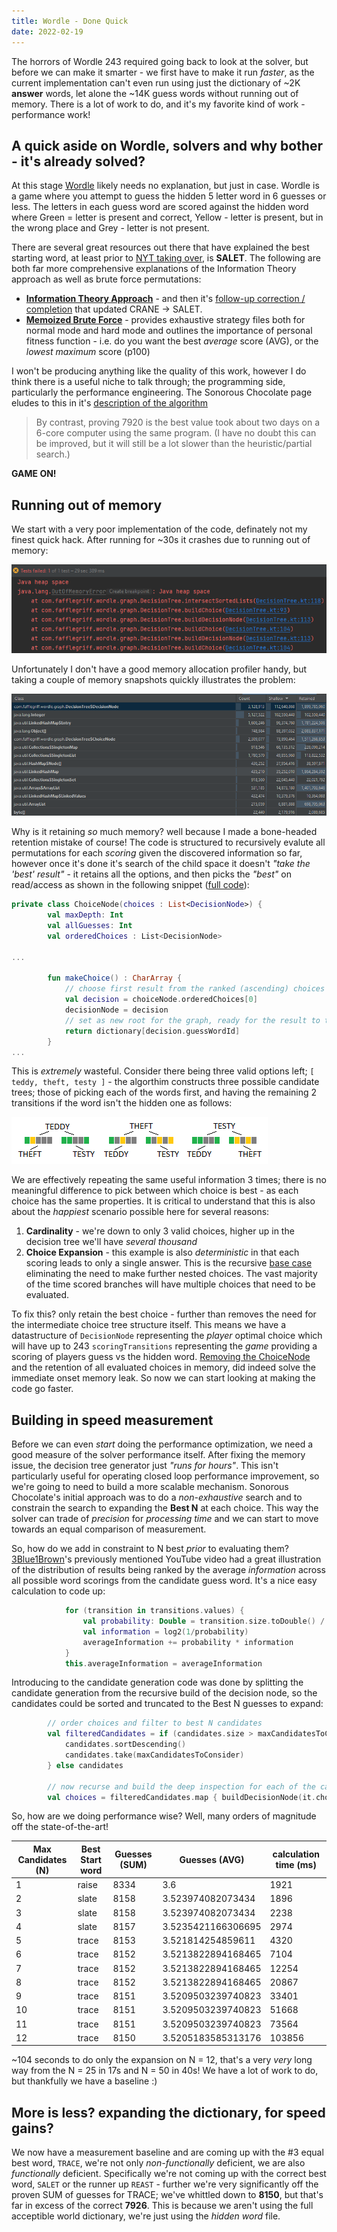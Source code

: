 ```yaml
---
title: Wordle - Done Quick
date: 2022-02-19
---
```

The horrors of Wordle 243 required going back to look at the solver, but before we can make it smarter - we first have to make it run *faster*, as the current implementation can't
even run using just the dictionary of ~2K **answer** words, let alone the ~14K guess words without running out of memory. There is a lot of work to do, and it's my favorite kind of
work - performance work!

## A quick aside on Wordle, solvers and why bother - it's already solved?
At this stage [Wordle](https://www.nytimes.com/games/wordle/index.html) likely needs no explanation, but just in case. Wordle is a game where you attempt to guess the hidden 5 
letter word in 6 guesses or less. The letters in each guess word are scored against the hidden word where Green = letter is present and correct, Yellow - letter is present, but 
in the wrong place and Grey - letter is not present.

There are several great resources out there that have explained the best starting word, at least prior to [NYT taking over](https://www.nytimes.com/2022/01/31/business/media/new-york-times-wordle.html),
is **SALET**. The following are both far more comprehensive explanations of the Information Theory approach as well as brute force permutations:
* [**Information Theory Approach**](https://www.youtube.com/watch?v=v68zYyaEmEA&t=0s) - and then it's [follow-up correction / completion](https://www.youtube.com/watch?v=fRed0Xmc2Wg) that updated CRANE -> SALET.
* [**Memoized Brute Force**](http://sonorouschocolate.com/notes/index.php?title=The_best_strategies_for_Wordle) - provides exhaustive strategy files both for normal mode and hard mode
and outlines the importance of personal fitness function - i.e. do you want the best *average* score (AVG), or the *lowest maximum* score (p100)

I won't be producing anything like the quality of this work, however I do think there is a useful niche to talk through; the programming side, particularly the performance engineering.
The Sonorous Chocolate page eludes to this in it's [description of the algorithm](https://sonorouschocolate.com/notes/index.php?title=The_best_strategies_for_Wordle#Description_of_algorithm)

> By contrast, proving 7920 is the best value took about two days on a 6-core computer using the same program. (I have no doubt this can be improved, but it will still be a lot slower than the heuristic/partial search.)

**GAME ON!**

## Running out of memory
We start with a very poor implementation of the code, definately not my finest quick hack. After running for ~30s it crashes due to running out of memory:

![Tell Tale Out Of Memory Error](https://github.com/TheGrimTiffith/TheGrimTiffith.github.io/blob/main/images/wordle/out-of-memory-error-stack-trace.png?raw=true)

Unfortunately I don't have a good memory allocation profiler handy, but taking a couple of memory snapshots quickly illustrates the problem:

![Large retained memory for choices and decisions](https://github.com/TheGrimTiffith/TheGrimTiffith.github.io/blob/main/images/wordle/retained-memory-profile-prior-to-OOM.png?raw=true)

Why is it retaining *so* much memory? well because I made a bone-headed retention mistake of course! The code is structured to recursively evalute all permutations for each *scoring* given the discovered information so far, however once it's done it's search of the child space it doesn't *"take the 'best' result"* - it retains all the options, and then picks the *"best"* on read/access as shown in the following snippet ([full code](https://github.com/TheGrimTiffith/wordle-tinkering/blob/5c9984c2d5cdfd7187b93b72086a16f58fd0b6d0/src/main/kotlin/com/fafflegriff/wordle/graph/DecisionTree.kt#L141)):

```kotlin
private class ChoiceNode(choices : List<DecisionNode>) {
        val maxDepth: Int
        val allGuesses: Int
        val orderedChoices : List<DecisionNode>

... 

        fun makeChoice() : CharArray {
            // choose first result from the ranked (ascending) choices
            val decision = choiceNode.orderedChoices[0]
            decisionNode = decision
            // set as new root for the graph, ready for the result to transition
            return dictionary[decision.guessWordId]
        }
...
```

This is *extremely* wasteful. Consider there being three valid options left; ``[ teddy, theft, testy ]`` - the algorthim constructs three possible candidate trees; those of picking each of the words first, and having the remaining 2 transitions if the word isn't the hidden one as follows:

![three simple choice graphs](https://github.com/TheGrimTiffith/TheGrimTiffith.github.io/blob/main/images/wordle/three-choices.png?raw=true)

We are effectively repeating the same useful information 3 times; there is no meaningful difference to pick between which choice is best - as each choice has the same properties. It is critical to understand that this is also about the *happiest* scenario possible here for several reasons:
1. **Cardinality** - we're down to only 3 valid choices, higher up in the decision tree we'll have *several thousand*
2. **Choice Expansion** - this example is also *deterministic* in that each scoring leads to only a single answer. This is the recursive [base case](https://en.wikipedia.org/wiki/Recursion#base_case) eliminating the need to make further nested choices. The vast majority of the time scored branches will have multiple choices
that need to be evaluated.

To fix this? only retain the best choice - further than removes the need for the intermediate choice tree structure itself. This means we have a datastructure of ``DecisionNode`` representing the *player* optimal choice which will have up to 243 ``scoringTransitions`` representing the *game* providing a scoring of players guess vs the hidden word. [Removing the ChoiceNode](https://github.com/TheGrimTiffith/wordle-tinkering/commit/32af75ca608851c4ef430b4af4a58aab3d261b05) and the retention of all evaluated choices in memory, did indeed solve the immediate onset memory leak. So now we can start looking at making the code go faster.

## Building in speed measurement
Before we can even *start* doing the performance optimization, we need a good measure of the solver performance itself. After fixing the memory issue, the decision tree generator just *"runs for hours"*. This isn't particularly useful for operating closed loop performance improvement, so we're going to need to build a more scalable mechanism. Sonorous Chocolate's initial approach was to do a *non-exhaustive* search and to constrain the search to expanding the **Best N** at each choice. This way the solver can trade of *precision* for *processing time* and we can start to move towards an equal comparison of measurement.

So, how do we add in constraint to N best *prior* to evaluating them? [3Blue1Brown](https://www.youtube.com/channel/UCYO_jab_esuFRV4b17AJtAw)'s previously mentioned YouTube video had a great illustration of the distribution of results being ranked by the average *information* across all possible word scorings from the candidate guess word. It's a nice easy calculation to code up:

```kotlin
            for (transition in transitions.values) {
                val probability: Double = transition.size.toDouble() / doubleSum
                val information = log2(1/probability)
                averageInformation += probability * information
            }
            this.averageInformation = averageInformation
```
Introducing to the candidate generation code was done by splitting the candidate generation from the recursive build of the decision node, so the candidates could be sorted and
truncated to the Best N guesses to expand:

```kotlin
        // order choices and filter to best N candidates
        val filteredCandidates = if (candidates.size > maxCandidatesToConsider) {
            candidates.sortDescending()
            candidates.take(maxCandidatesToConsider)
        } else candidates

        // now recurse and build the deep inspection for each of the candidates
        val choices = filteredCandidates.map { buildDecisionNode(it.choice, it.transitions, similarityClusters) }
```

So, how are we doing performance wise? Well, many orders of magnitude off the state-of-the-art! 

| Max Candidates (N) | Best Start word | Guesses (SUM) | Guesses (AVG) | calculation time (ms) |
|---|---|---|---|---|
| 1 | raise | 8334 | 3.6 | 1921
| 2 | slate | 8158 | 3.523974082073434 | 1896
| 3 | slate | 8158 | 3.523974082073434 | 2238
| 4 | slate | 8157 | 3.5235421166306695 | 2974
| 5 | trace | 8153 | 3.521814254859611 | 4320
| 6 | trace | 8152 | 3.5213822894168465 | 7104
| 7 | trace | 8152 | 3.5213822894168465 | 12254
| 8 | trace | 8152 | 3.5213822894168465 | 20867
| 9 | trace | 8151 | 3.5209503239740823 | 33401
| 10 | trace | 8151 | 3.5209503239740823 | 51668
| 11 | trace | 8151 | 3.5209503239740823 | 73564
| 12 | trace | 8150 | 3.5205183585313176 | 103856

~104 seconds to do only the expansion on N = 12, that's a very *very* long way from the N = 25 in 17s and N = 50 in 40s! We have a lot of work to do, but thankfully we have
a baseline :)

## More is less? expanding the dictionary, for speed gains?
We now have a measurement baseline and are coming up with the #3 equal best word, ``TRACE``, we're not only *non-functionally* deficient, we are also *functionally* deficient.
Specifically we're not coming up with the correct best word, ``SALET`` or the runner up ``REAST`` - further we're very significantly off the proven SUM of guesses for TRACE; 
we've whittled down to **8150**, but that's far in excess of the correct **7926**. This is because we aren't using the full acceptible world dictionary, we're just using the
*hidden word* file.
